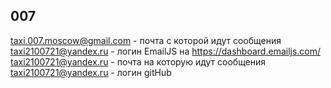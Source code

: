 ## 007

taxi.007.moscow@gmail.com - почта с которой идут сообщения
taxi2100721@yandex.ru - логин EmailJS на <https://dashboard.emailjs.com/>
taxi2100721@yandex.ru - почта на которую идут сообщения
taxi2100721@yandex.ru - логин gitHub
